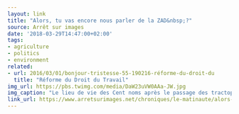 ```yaml
---
layout: link
title: "Alors, tu vas encore nous parler de la ZAD&nbsp;?"
source: Arrêt sur images
date: '2018-03-29T14:47:00+02:00'
tags:
- agriculture
- politics
- environment
related:
- url: 2016/03/01/bonjour-tristesse-55-190216-réforme-du-droit-du
  title: "Réforme du Droit du Travail"
img_url: https://pbs.twimg.com/media/DaW23uVW0AAa-JW.jpg
img_caption: "Le lieu de vie des Cent noms après le passage des tractopelles"
link_url: https://www.arretsurimages.net/chroniques/le-matinaute/alors-tu-vas-encore-nous-parler-de-la-zad
---
```

